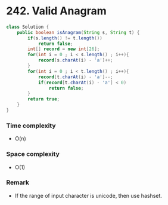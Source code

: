 # 242. Valid Anagram
```java
class Solution {
    public boolean isAnagram(String s, String t) {
        if(s.length() != t.length())
            return false;
        int[] record = new int[26];
        for(int i = 0 ; i < s.length() ; i++){
            record[s.charAt(i) - 'a']++;
        }
        for(int i = 0 ; i < t.length() ; i++){
            record[t.charAt(i) - 'a']--;
            if(record[t.charAt(i) - 'a'] < 0)
                return false;
        }
        return true;
    }
}
```
### Time complexity
* O(n)
### Space complexity
* O(1)
### Remark
* If the range of input character is unicode, then use hashset.